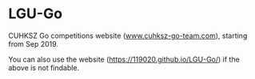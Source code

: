 # LGU-Go
CUHKSZ Go competitions website (www.cuhksz-go-team.com), starting from Sep 2019.

You can also use the website (https://119020.github.io/LGU-Go/) if the above is not findable.
